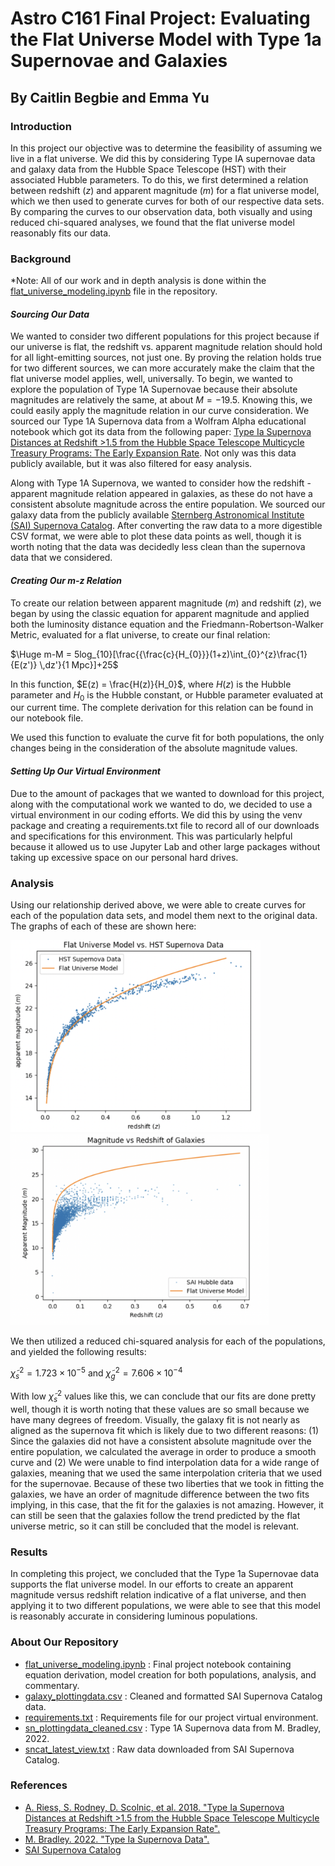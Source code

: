 # Astro C161 Final Project: Evaluating the Flat Universe Model with Type 1a Supernovae and Galaxies
## By Caitlin Begbie and Emma Yu
### Introduction
In this project our objective was to determine the feasibility of assuming we live in a flat universe. We did this by considering Type IA supernovae data and galaxy data from the Hubble Space Telescope (HST) with their associated Hubble parameters. To do this, we first determined a relation between redshift ($z$) and apparent magnitude ($m$) for a flat universe model, which we then used to generate curves for both of our respective data sets. By comparing the curves to our observation data, both visually and using reduced chi-squared analyses, we found that the flat universe model reasonably fits our data.


### Background

*Note: All of our work and in depth analysis is done within the [flat_universe_modeling.ipynb](https://github.com/caitlinbegbie/C161-final-project/blob/main/flat_universe_modeling.ipynb) file in the repository.

 
#### *Sourcing Our Data*
We wanted to consider two different populations for this project because if our universe is flat, the redshift vs. apparent magnitude relation should hold for all light-emitting sources, not just one. By proving the relation holds true for two different sources, we can more accurately make the claim that the flat universe model applies, well, universally. To begin, we wanted to explore the population of Type 1A Supernovae because their absolute magnitudes are relatively the same, at about $M = -19.5$. Knowing this, we could easily apply the magnitude relation in our curve consideration. We sourced our Type 1A Supernova data from a Wolfram Alpha educational notebook which got its data from the following paper: [Type Ia Supernova Distances at Redshift >1.5 from the Hubble Space Telescope Multicycle Treasury Programs: The Early Expansion Rate](https://iopscience.iop.org/article/10.3847/1538-4357/aaa5a9/pdf). Not only was this data publicly available, but it was also filtered for easy analysis.

Along with Type 1A Supernova, we wanted to consider how the redshift - apparent magnitude relation appeared in galaxies, as these do not have a consistent absolute magnitude across the entire population. We sourced our galaxy data from the publicly available [Sternberg Astronomical Institute (SAI) Supernova Catalog](http://stella.sai.msu.su/sncat/dbstructure.html). After converting the raw data to a more digestible CSV format, we were able to plot these data points as well, though it is worth noting that the data was decidedly less clean than the supernova data that we considered.


#### *Creating Our m-z Relation*
To create our relation between apparent magnitude ($m$) and redshift ($z$), we began by using the classic equation for apparent magnitude and applied both the luminosity distance equation and the Friedmann-Robertson-Walker Metric, evaluated for a flat universe, to create our final relation:

$\Huge m-M = 5log_{10}[\frac{{\frac{c}{H_{0}}}(1+z)\int_{0}^{z}\frac{1}{E(z')} \,dz'}{1 Mpc}]+25$ 

In this function, $E(z) = \frac{H(z)}{H_0}$, where $H(z)$ is the Hubble parameter and $H_0$ is the Hubble constant, or Hubble parameter evaluated at our current time. The complete derivation for this relation can be found in our notebook file.

We used this function to evaluate the curve fit for both populations, the only changes being in the consideration of the absolute magnitude values.


#### *Setting Up Our Virtual Environment*
Due to the amount of packages that we wanted to download for this project, along with the computational work we wanted to do, we decided to use a virtual environment in our coding efforts. We did this by using the venv package and creating a requirements.txt file to record all of our downloads and specifications for this environment. This was particularly helpful because it allowed us to use Jupyter Lab and other large packages without taking up excessive space on our personal hard drives.


### Analysis
Using our relationship derived above, we were able to create curves for each of the population data sets, and model them next to the original data. The graphs of each of these are shown here:

<img src="sn_fit.png" alt="sn_fit" width="400"/> <img src="gal_fit.png" alt="gal_fit" width="413"/>

We then utilized a reduced chi-squared analysis for each of the populations, and yielded the following results:

$\tilde{\chi}^2_s =  1.723 \times{10^{-5}}$ and $\tilde{\chi}^2_g =  7.606 \times{10^{-4}}$ 

With low $\tilde{\chi}^2_s$ values like this, we can conclude that our fits are done pretty well, though it is worth noting that these values are so small because we have many degrees of freedom. Visually, the galaxy fit is not nearly as aligned as the supernova fit which is likely due to two different reasons: (1) Since the galaxies did not have a consistent absolute magnitude over the entire population, we calculated the average in order to produce a smooth curve and (2) We were unable to find interpolation data for a wide range of galaxies, meaning that we used the same interpolation criteria that we used for the supernovae. Because of these two liberties that we took in fitting the galaxies, we have an order of magnitude difference between the two fits implying, in this case, that the fit for the galaxies is not amazing. However, it can still be seen that the galaxies follow the trend predicted by the flat universe metric, so it can still be concluded that the model is relevant. 


### Results
In completing this project, we concluded that the Type 1a Supernovae data supports the flat universe model. In our efforts to create an apparent magnitude versus redshift relation indicative of a flat universe, and then applying it to two different populations, we were able to see that this model is reasonably accurate in considering luminous populations.


### About Our Repository
- [flat_universe_modeling.ipynb](https://github.com/caitlinbegbie/C161-final-project/blob/main/flat_universe_modeling.ipynb) : Final project notebook containing equation derivation, model creation for both populations, analysis, and commentary.
- [galaxy_plottingdata.csv](https://github.com/caitlinbegbie/C161-final-project/blob/main/galaxy_plottingdata.csv) : Cleaned and formatted SAI Supernova Catalog data.
- [requirements.txt](https://github.com/caitlinbegbie/C161-final-project/blob/main/requirements.txt) : Requirements file for our project virtual environment.
- [sn_plottingdata_cleaned.csv](https://github.com/caitlinbegbie/C161-final-project/blob/main/sn_plottingdata_cleaned.csv) : Type 1A Supernova data from M. Bradley, 2022.
- [sncat_latest_view.txt](https://github.com/caitlinbegbie/C161-final-project/blob/main/sncat_latest_view.txt) : Raw data downloaded from SAI Supernova Catalog.

### References
- [A. Riess, S. Rodney, D. Scolnic, et al. 2018. "Type Ia Supernova Distances at Redshift >1.5 from the Hubble Space Telescope Multicycle Treasury Programs: The Early Expansion Rate".](https://iopscience.iop.org/article/10.3847/1538-4357/aaa5a9/pdf)
- [M. Bradley. 2022. "Type Ia Supernova Data".](https://datarepository.wolframcloud.com/resources/Type-Ia-Supernova-Data/)
- [SAI Supernova Catalog](http://stella.sai.msu.su/sncat/dbstructure.html)

